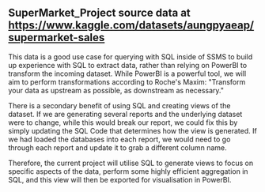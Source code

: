 ## SuperMarket_Project source data at https://www.kaggle.com/datasets/aungpyaeap/supermarket-sales

 This data is a good use case for querying with SQL inside of SSMS to build up experience with SQL to extract data, rather than relying on PowerBI to transform the incoming dataset. While PowerBI is a powerful tool, we will aim to perform transformations according to Roche's Maxim: "Transform your data as upstream as possible, as downstream as necessary."

There is a secondary benefit of using SQL and creating views of the dataset. If we are generating several reports and the underlying dataset were to change, while this would break our report, we could fix this by simply updating the SQL Code that determines how the view is generated. If we had loaded the databases into each report, we would need to go through each report and update it to grab a different column name. 

Therefore, the current project will utilise SQL to generate views to focus on specific aspects of the data, perform some highly efficient aggregation in SQL, and this view will then be exported for visualisation in PowerBI.
